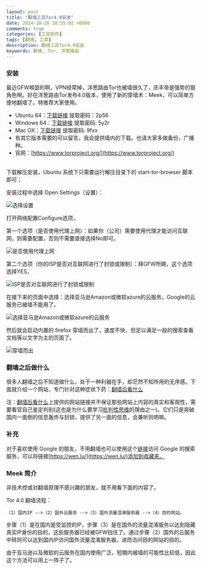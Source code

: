 ```yaml
---
layout: post
title: "翻墙工具Tor4.0安装"
date: 2014-10-20 20:55:02 +0800
comments: true
categories: [工具软件]
tags: [翻墙, 工具]
description: 翻墙工具Tor4.0安装
keywords: 翻墙, Tor, 洋葱路由
---
```


### 安装

最近GFW嘚瑟的啊，VPN经常掉，洋葱路由Tor也被墙很久了，庆丰帝是强势的狠角色啊。好在洋葱路由Tor发布4.0版本，使用了新的穿墙术：Meek，可以简单方便地翻墙了。特推荐大家使用。

<!--more-->

* Ubuntu 64：[下载链接](http://pan.baidu.com/s/1kTspWhT) 提取密码：2p56
* Windows 64：[下载链接](http://pan.baidu.com/s/1pJqLPdp) 提取密码: 5y2r
* Mac OX：[下载链接](http://pan.baidu.com/s/1mg1bwHM) 提取密码: 9fxx
* 有其它版本需要的可以留言，我会提供墙内的下载。也请大家多做备份，广播种。
* 官网：[https://www.torproject.org/](https://www.torproject.org/)

<br/>
下载解压安装，Ubuntu 系统下只需要运行解压目录下的 start-tor-browser 脚本即可；

安装过程中选择 Open Settings（设置）：

![选择设置](http://i.imgur.com/OlnbPUL.png?1)

打开网络配置Configure选项，

第一个选项（是否使用代理上网）：如果你（公司）需要使用代理才能访问互联网，则需要配置，否则不需要直接选择No即可。

![是否使用代理上网](http://i.imgur.com/84Jg3UE.png?1)

第二个选项（你的ISP是否对互联网进行了封锁或限制）：拜GFW所赐，这个选项选择YES，

![ISP是否对互联网进行了封锁或限制](http://i.imgur.com/cJwJf0h.png?1)

在接下来的页面中选择：选择亚马逊Amazon或微软azure的云服务，Google的云服务已被墙不能用了。

![选择亚马逊Amazon或微软azure的云服务](http://i.imgur.com/rE1zdUX.png?1)

然后就会启动内置的 firefox 穿墙而出了，速度不快，但足以满足一般的搜索查看文档等以文字为主的页面了。

![穿墙而出](http://i.imgur.com/VqRuhJX.png?1)

### 翻墙之后做什么

很多人翻墙之后不知道做什么，处于一种利器在手，却茫然不知所用的无序感。下面就介绍一个网站，专门针对这种症状下药：[翻墙后看什么](http://fanqianghou.com/)

注：[翻墙后看什么](http://fanqianghou.com/)上提供的网站链接并不保证那些网站上内容的真实和客观性，需要看官自己鉴定判别(这也是为什么要学习[批判性思维](http://kesalin.github.io/blog/2014/10/12/critical-thinking/)的理由之一)。它们只是突破国内一面倒的信息轰炸与封锁，提供了另一面的信息，会兼听则明嘛。

### 补充
对于喜欢使用 Google 的朋友，不用翻墙也可以使用这个[链接](https://wen.lu/)访问 Google 的搜索服务，可以将链接[https://wen.lu/](https://wen.lu/)添加到收藏夹。

### Meek 简介

非技术控或对翻墙原理不感兴趣的朋友，就不用看下面的内容了。

Tor 4.0 翻墙流程：

    （1）国内IP -->（2）国外云服务 -->（3）国外流量混淆服务器 -->（4）目的网站。

步骤（1）是在国内是受监控的IP，步骤（3）是在国外的流量混淆服务以达到隐藏真实IP身份的目的，这些服务器已经被GFW挡住了。通过步骤（2）国外的云服务中转则可以达到国内IP访问国外流量混淆服务器，进而访问目的网站的目的。

由于亚马逊以及微软的云服务在国内使用广泛，短期内被墙的可能性比较低，因此这个方法可以用上一阵子了。
